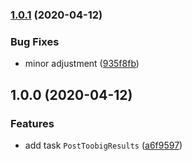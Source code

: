 ### [1.0.1](https://github.com/unindented/azure-pipelines-tasks/compare/v1.0.0...v1.0.1) (2020-04-12)


### Bug Fixes

* minor adjustment ([935f8fb](https://github.com/unindented/azure-pipelines-tasks/commit/935f8fb477da2b288384d88bd63ef131308bff98))

## 1.0.0 (2020-04-12)


### Features

* add task `PostToobigResults` ([a6f9597](https://github.com/unindented/azure-pipelines-tasks/commit/a6f95977900d0ec6e3180b7756e97f2772c712ab))
